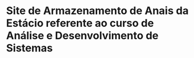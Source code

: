 # Site de Armazenamento de Anais da Estácio referente ao curso de Análise e Desenvolvimento de Sistemas 
